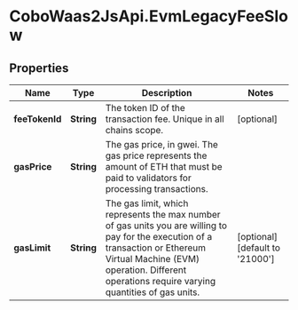# CoboWaas2JsApi.EvmLegacyFeeSlow

## Properties

Name | Type | Description | Notes
------------ | ------------- | ------------- | -------------
**feeTokenId** | **String** | The token ID of the transaction fee. Unique in all chains scope. | [optional] 
**gasPrice** | **String** | The gas price, in gwei. The gas price represents the amount of ETH that must be paid to validators for processing transactions. | 
**gasLimit** | **String** | The gas limit, which represents the max number of gas units you are willing to pay for the execution of a transaction or Ethereum Virtual Machine (EVM) operation. Different operations require varying quantities of gas units. | [optional] [default to &#39;21000&#39;]


